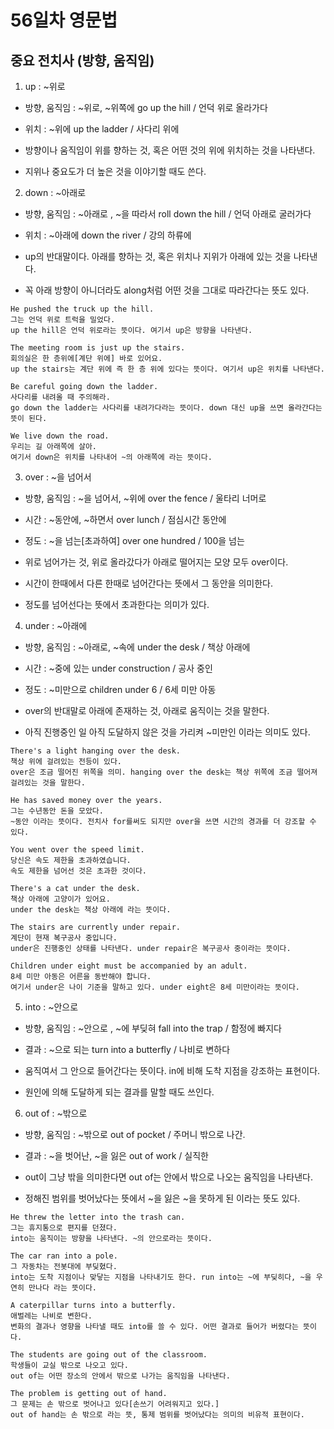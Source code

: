 # 56일차 영문법

## 중요 전치사 (방향, 움직임)

1. up : ~위로

-   방향, 움직임 : ~위로, ~위쪽에
    go up the hill / 언덕 위로 올라가다

-   위치 : ~위에
    up the ladder / 사다리 위에

-   방향이나 움직임이 위를 향하는 것, 혹은 어떤 것의 위에 위치하는 것을 나타낸다.
-   지위나 중요도가 더 높은 것을 이야기할 때도 쓴다.

2. down : ~아래로

-   방향, 움직임 : ~아래로 , ~을 따라서
    roll down the hill / 언덕 아래로 굴러가다

-   위치 : ~아래에
    down the river / 강의 하류에

-   up의 반대말이다. 아래를 향하는 것, 혹은 위치나 지위가 아래에 있는 것을 나타낸다.
-   꼭 아래 방향이 아니더라도 along처럼 어떤 것을 그대로 따라간다는 뜻도 있다.

```
He pushed the truck up the hill.
그는 언덕 위로 트럭을 밀었다.
up the hill은 언덕 위로라는 뜻이다. 여기서 up은 방향을 나타낸다.

The meeting room is just up the stairs.
회의실은 한 층위에[계단 위에] 바로 있어요.
up the stairs는 계단 위에 즉 한 층 위에 있다는 뜻이다. 여기서 up은 위치를 나타낸다.

Be careful going down the ladder.
사다리를 내려올 때 주의해라.
go down the ladder는 사다리를 내려가다라는 뜻이다. down 대신 up을 쓰면 올라간다는 뜻이 된다.

We live down the road.
우리는 길 아래쪽에 살아.
여기서 down은 위치를 나타내어 ~의 아래쪽에 라는 뜻이다.
```

3. over : ~을 넘어서

-   방향, 움직임 : ~을 넘어서, ~위에
    over the fence / 울타리 너머로

-   시간 : ~동안에, ~하면서
    over lunch / 점심시간 동안에

-   정도 : ~을 넘는[초과하여]
    over one hundred / 100을 넘는

-   위로 넘어가는 것, 위로 올라갔다가 아래로 떨어지는 모양 모두 over이다.
-   시간이 한때에서 다른 한때로 넘어간다는 뜻에서 그 동안을 의미한다.
-   정도를 넘어선다는 뜻에서 초과한다는 의미가 있다.

4. under : ~아래에

-   방향, 움직임 : ~아래로, ~속에
    under the desk / 책상 아래에

-   시간 : ~중에 있는
    under construction / 공사 중인

-   정도 : ~미만으로
    children under 6 / 6세 미만 아동

-   over의 반대말로 아래에 존재하는 것, 아래로 움직이는 것을 말한다.
-   아직 진행중인 일 아직 도달하지 않은 것을 가리켜 ~미만인 이라는 의미도 있다.

```
There's a light hanging over the desk.
책상 위에 걸려있는 전등이 있다.
over은 조금 떨어진 위쪽을 의미. hanging over the desk는 책상 위쪽에 조금 떨어져 걸려있는 것을 말한다.

He has saved money over the years.
그는 수년동안 돈을 모았다.
~동안 이라는 뜻이다. 전치사 for를써도 되지만 over을 쓰면 시간의 경과를 더 강조할 수 있다.

You went over the speed limit.
당신은 속도 제한을 초과하였습니다.
속도 제한을 넘어선 것은 초과한 것이다.

There's a cat under the desk.
책상 아래에 고양이가 있어요.
under the desk는 책상 아래에 라는 뜻이다.

The stairs are currently under repair.
계단이 현재 복구공사 중입니다.
under은 진행중인 상태를 나타낸다. under repair은 복구공사 중이라는 뜻이다.

Children under eight must be accompanied by an adult.
8세 미만 아동은 어른을 동반해야 합니다.
여기서 under은 나이 기준을 말하고 있다. under eight은 8세 미만이라는 뜻이다.
```

5. into : ~안으로

-   방향, 움직임 : ~안으로 , ~에 부딪혀
    fall into the trap / 함정에 빠지다

-   결과 : ~으로 되는
    turn into a butterfly / 나비로 변하다

-   움직여서 그 안으로 들어간다는 뜻이다. in에 비해 도착 지점을 강조하는 표현이다.
-   원인에 의해 도달하게 되는 결과를 말할 때도 쓰인다.

6. out of : ~밖으로

-   방향, 움직임 : ~밖으로
    out of pocket / 주머니 밖으로 나간.

-   결과 : ~을 벗어난, ~을 잃은
    out of work / 실직한

-   out이 그냥 밖을 의미한다면 out of는 안에서 밖으로 나오는 움직임을 나타낸다.
-   정해진 범위를 벗어났다는 뜻에서 ~을 잃은 ~을 못하게 된 이라는 뜻도 있다.

```
He threw the letter into the trash can.
그는 휴지통으로 편지를 던졌다.
into는 움직이는 방향을 나타낸다. ~의 안으로라는 뜻이다.

The car ran into a pole.
그 자동차는 전봇대에 부딪혔다.
into는 도착 지점이나 맞닿는 지점을 나타내기도 한다. run into는 ~에 부딪히다, ~을 우연히 만나다 라는 뜻이다.

A caterpillar turns into a butterfly.
애벌레는 나비로 변한다.
변화의 결과나 영향을 나타낼 때도 into를 쓸 수 있다. 어떤 결과로 들어가 버렸다는 뜻이다.

The students are going out of the classroom.
학생들이 교실 밖으로 나오고 있다.
out of는 어떤 장소의 안에서 밖으로 나가는 움직임을 나타낸다.

The problem is getting out of hand.
그 문제는 손 밖으로 벗어나고 있다[손쓰기 어려워지고 있다.]
out of hand는 손 밖으로 라는 뜻, 통제 범위를 벗어났다는 의미의 비유적 표현이다.
```
